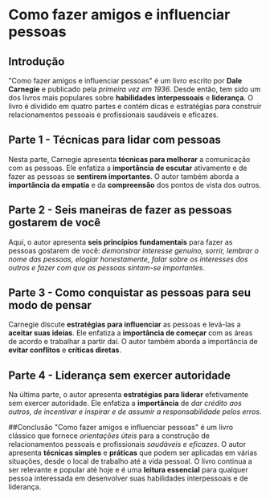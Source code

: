 # Como fazer amigos e influenciar pessoas
## Introdução
"Como fazer amigos e influenciar pessoas" é um livro escrito por <b>Dale Carnegie</b> e publicado pela <i>primeira vez em 1936</i>. Desde então, tem sido um dos livros mais populares sobre <b>habilidades interpessoais</b> e <b>liderança</b>. O livro é dividido em quatro partes e contém dicas e estratégias para construir relacionamentos pessoais e profissionais saudáveis e eficazes.

## Parte 1 - Técnicas para lidar com pessoas
Nesta parte, Carnegie apresenta <b>técnicas para melhorar</b> a comunicação com as pessoas. Ele enfatiza a <b>importância de escutar</b> ativamente e de fazer as pessoas se <b>sentirem importantes</b>. O autor também aborda a <b>importância da empatia</b> e da <b>compreensão</b> dos pontos de vista dos outros.

## Parte 2 - Seis maneiras de fazer as pessoas gostarem de você
Aqui, o autor apresenta <b>seis princípios fundamentais</b> para fazer as pessoas gostarem de você: <i>demonstrar interesse genuíno, sorrir, lembrar o nome das pessoas, elogiar honestamente, falar sobre os interesses dos outros e fazer com que as pessoas sintam-se importantes</i>.

## Parte 3 - Como conquistar as pessoas para seu modo de pensar
Carnegie discute <b>estratégias para influenciar</b> as pessoas e levá-las a <b>aceitar suas ideias</b>. Ele enfatiza a <b>importância de começar</b> com as áreas de acordo e trabalhar a partir daí. O autor também aborda a importância de <b>evitar conflitos</b> e <b>críticas diretas</b>.

## Parte 4 - Liderança sem exercer autoridade
Na última parte, o autor apresenta <b>estratégias para liderar</b> efetivamente sem exercer autoridade. Ele enfatiza a <b>importância</b> de <i>dar crédito aos outros, de incentivar e inspirar e de assumir a responsabilidade pelos erros</i>.

##Conclusão
"Como fazer amigos e influenciar pessoas" é um livro clássico que fornece <i>orientações úteis</i> para a construção de relacionamentos pessoais e profissionais <i>saudáveis e eficazes</i>. O autor apresenta <b>técnicas simples</b> e <b>práticas</b> que podem ser aplicadas em várias situações, desde o local de trabalho até a vida pessoal. O livro continua a ser relevante e popular até hoje e é uma <b>leitura essencial</b> para qualquer pessoa interessada em desenvolver suas habilidades interpessoais e de liderança.